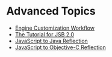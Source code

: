 # Advanced Topics

- [Engine Customization Workflow](../editor/engine-customization/engine-customization.md)
- [The Tutorial for JSB 2.0](JSB2.0-learning.md)
- [JavaScript to Java Reflection](java-reflection.md)
- [JavaScript to Objective-C Reflection](oc-reflection.md)
